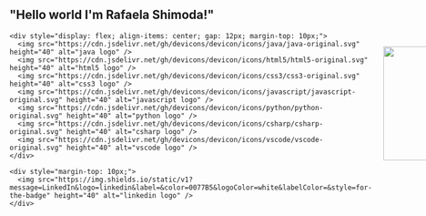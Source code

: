 <div style="display: flex; align-items: center; gap: 20px;">
  
  <div>
    <h2>"Hello world I'm Rafaela Shimoda!"</h2>

    <div style="display: flex; align-items: center; gap: 12px; margin-top: 10px;">
      <img src="https://cdn.jsdelivr.net/gh/devicons/devicon/icons/java/java-original.svg" height="40" alt="java logo" />
      <img src="https://cdn.jsdelivr.net/gh/devicons/devicon/icons/html5/html5-original.svg" height="40" alt="html5 logo" />
      <img src="https://cdn.jsdelivr.net/gh/devicons/devicon/icons/css3/css3-original.svg" height="40" alt="css3 logo" />
      <img src="https://cdn.jsdelivr.net/gh/devicons/devicon/icons/javascript/javascript-original.svg" height="40" alt="javascript logo" />
      <img src="https://cdn.jsdelivr.net/gh/devicons/devicon/icons/python/python-original.svg" height="40" alt="python logo" />
      <img src="https://cdn.jsdelivr.net/gh/devicons/devicon/icons/csharp/csharp-original.svg" height="40" alt="csharp logo" />
      <img src="https://cdn.jsdelivr.net/gh/devicons/devicon/icons/vscode/vscode-original.svg" height="40" alt="vscode logo" />
    </div>

    <div style="margin-top: 10px;">
      <img src="https://img.shields.io/static/v1?message=LinkedIn&logo=linkedin&label=&color=0077B5&logoColor=white&labelColor=&style=for-the-badge" height="40" alt="linkedin logo" />
    </div>
  </div>

  <div>
    <img height="200" src="https://i.pinimg.com/originals/ac/39/58/ac3958e3e82f09c3d19facba53badd93.gif" />
  </div>
</div>
